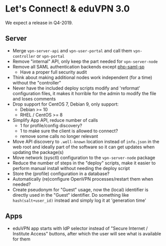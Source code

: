 # Let's Connect! & eduVPN 3.0

We expect a release in Q4-2019.

## Server

- Merge `vpn-server-api` and `vpn-user-portal` and call them `vpn-controller` 
  or `vpn-portal`
- Remove "internal" API, only keep the part needed for `vpn-server-node`
- Remove all SAML authentication backends except 
  [php-saml-sp](https://software.tuxed.net/php-saml-sp/)
  - Have a proper full security audit
- Think about making additional nodes work independent (for a time) without
  the "controller"
- Never have the included deploy scripts modify and 'reformat' configuration 
  files, it makes it horrible for the admin to modify the file and loses 
  comments
- Drop support for CentOS 7, Debian 9, only support:
  - Debian >= 10 
  - RHEL / CentOS >= 8
- Simplify App API, reduce number of calls
  - 1 for profile/config discovery?
  - 1 to make sure the client is allowed to connect?
  - remove some calls no longer relevant
- Move API discovery to `.well-known` location instead of `info.json` in the 
  web root and ideally part of the software so it can get updates when updating
  the package(s)
- Move network (sysctl) configuration to the `vpn-server-node` package
- Reduce the number of steps in the "deploy" scripts, make it easier to perform
  manual install without needing the deploy script
- Store the (profile) configuration in a database?
- Automatically (re)configure OpenVPN processes/restart them when needed?
- Create pseudonym for "Guest" usage, now the (local) identifier is directly 
  used in the "Guest" identifier. Do something like `hash(salt+user_id)` 
  instead and simply log it at 'generation time'

## Apps

- eduVPN app starts with IdP selector instead of "Secure Internet / 
  Institute Access" buttons, after which the user will see what is available
  for them
